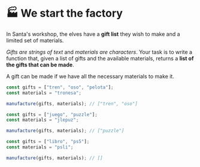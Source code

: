 # 🏭 We start the factory

In Santa's workshop, the elves have a **gift list** they wish to make and a limited set of materials.

_Gifts are strings of text_ and _materials are characters_. Your task is to write a function that, given a list of gifts and the available materials, returns a **list of the gifts that can be made**.

A gift can be made if we have all the necessary materials to make it.

```javascript
const gifts = ["tren", "oso", "pelota"];
const materials = "tronesa";

manufacture(gifts, materials); // ["tren", "oso"]

const gifts = ["juego", "puzzle"];
const materials = "jlepuz";

manufacture(gifts, materials); // ["puzzle"]

const gifts = ["libro", "ps5"];
const materials = "psli";

manufacture(gifts, materials); // []
```
